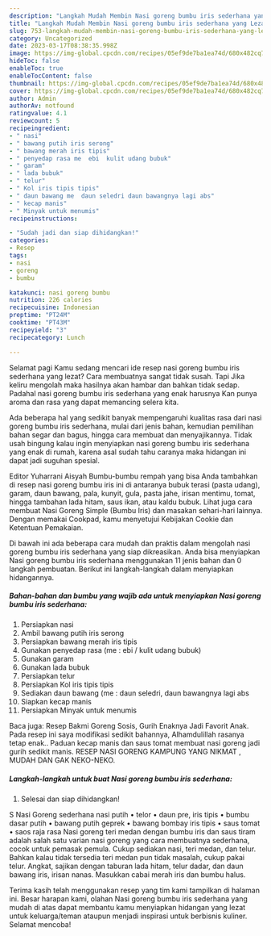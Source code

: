 ```yaml
---
description: "Langkah Mudah Membin Nasi goreng bumbu iris sederhana yang Lezat Sekali}"
title: "Langkah Mudah Membin Nasi goreng bumbu iris sederhana yang Lezat Sekali}"
slug: 753-langkah-mudah-membin-nasi-goreng-bumbu-iris-sederhana-yang-lezat-sekali
category: Uncategorized
date: 2023-03-17T08:38:35.998Z
image: https://img-global.cpcdn.com/recipes/05ef9de7ba1ea74d/680x482cq70/nasi-goreng-bumbu-iris-sederhana-foto-resep-utama.jpg
hideToc: false
enableToc: true
enableTocContent: false
thumbnail: https://img-global.cpcdn.com/recipes/05ef9de7ba1ea74d/680x482cq70/nasi-goreng-bumbu-iris-sederhana-foto-resep-utama.jpg
cover: https://img-global.cpcdn.com/recipes/05ef9de7ba1ea74d/680x482cq70/nasi-goreng-bumbu-iris-sederhana-foto-resep-utama.jpg
author: Admin
authorAv: notfound
ratingvalue: 4.1
reviewcount: 5
recipeingredient:
- " nasi"
- " bawang putih iris serong"
- " bawang merah iris tipis"
- " penyedap rasa me  ebi  kulit udang bubuk"
- " garam"
- " lada bubuk"
- " telur"
- " Kol iris tipis tipis"
- " daun bawang me  daun seledri daun bawangnya lagi abs"
- " kecap manis"
- " Minyak untuk menumis"
recipeinstructions:

- "Sudah jadi dan siap dihidangkan!"
categories:
- Resep
tags:
- nasi
- goreng
- bumbu

katakunci: nasi goreng bumbu 
nutrition: 226 calories
recipecuisine: Indonesian
preptime: "PT24M"
cooktime: "PT43M"
recipeyield: "3"
recipecategory: Lunch

---
```



Selamat pagi Kamu sedang mencari ide resep nasi goreng bumbu iris sederhana yang lezat? Cara membuatnya sangat tidak susah. Tapi Jika keliru mengolah maka hasilnya akan hambar dan bahkan tidak sedap. Padahal nasi goreng bumbu iris sederhana yang enak harusnya Kan punya aroma dan rasa yang dapat memancing selera kita.


Ada beberapa hal yang sedikit banyak mempengaruhi kualitas rasa dari nasi goreng bumbu iris sederhana, mulai dari jenis bahan, kemudian pemilihan bahan segar dan bagus, hingga cara membuat dan menyajikannya. Tidak usah bingung kalau ingin menyiapkan nasi goreng bumbu iris sederhana yang enak di rumah, karena asal sudah tahu caranya maka hidangan ini dapat jadi suguhan spesial.

Editor Yuharrani Aisyah Bumbu-bumbu rempah yang bisa Anda tambahkan di resep nasi goreng bumbu iris ini di antaranya bubuk terasi (pasta udang), garam, daun bawang, pala, kunyit, gula, pasta jahe, irisan mentimu, tomat, hingga tambahan lada hitam, saus ikan, atau kaldu bubuk. Lihat juga cara membuat Nasi Goreng Simple (Bumbu Iris) dan masakan sehari-hari lainnya. Dengan memakai Cookpad, kamu menyetujui Kebijakan Cookie dan Ketentuan Pemakaian.


Di bawah ini ada beberapa cara mudah dan praktis dalam mengolah nasi goreng bumbu iris sederhana yang siap dikreasikan. Anda bisa menyiapkan Nasi goreng bumbu iris sederhana menggunakan 11 jenis bahan dan 0 langkah pembuatan. Berikut ini langkah-langkah dalam menyiapkan hidangannya.

<!--inarticleads1-->

##### Bahan-bahan dan bumbu yang wajib ada untuk menyiapkan Nasi goreng bumbu iris sederhana:

1. Persiapkan  nasi
1. Ambil  bawang putih iris serong
1. Persiapkan  bawang merah iris tipis
1. Gunakan  penyedap rasa (me : ebi / kulit udang bubuk)
1. Gunakan  garam
1. Gunakan  lada bubuk
1. Persiapkan  telur
1. Persiapkan  Kol iris tipis tipis
1. Sediakan  daun bawang (me : daun seledri, daun bawangnya lagi abs
1. Siapkan  kecap manis
1. Persiapkan  Minyak untuk menumis


Baca juga: Resep Bakmi Goreng Sosis, Gurih Enaknya Jadi Favorit Anak. Pada resep ini saya modifikasi sedikit bahannya, Alhamdulillah rasanya tetap enak.. Paduan kecap manis dan saus tomat membuat nasi goreng jadi gurih sedikit manis. RESEP NASI GORENG KAMPUNG YANG NIKMAT , MUDAH DAN GAK NEKO-NEKO. 

<!--inarticleads2-->

##### Langkah-langkah untuk buat Nasi goreng bumbu iris sederhana:


1. Selesai dan siap dihidangkan!

S Nasi Goreng sederhana nasi putih • telor • daun pre, iris tipis • bumbu dasar putih • bawang putih geprek • bawang bombay iris tipis • saus tomat • saos raja rasa Nasi goreng teri medan dengan bumbu iris dan saus tiram adalah salah satu varian nasi goreng yang cara membuatnya sederhana, cocok untuk pemasak pemula. Cukup sediakan nasi, teri medan, dan telur. Bahkan kalau tidak tersedia teri medan pun tidak masalah, cukup pakai telur. Angkat, sajikan dengan taburan lada hitam, telur dadar, dan daun bawang iris, irisan nanas. Masukkan cabai merah iris dan bumbu halus. 

Terima kasih telah menggunakan resep yang tim kami tampilkan di halaman ini. Besar harapan kami, olahan Nasi goreng bumbu iris sederhana yang mudah di atas dapat membantu kamu menyiapkan hidangan yang lezat untuk keluarga/teman ataupun menjadi inspirasi untuk berbisnis kuliner. Selamat mencoba!
